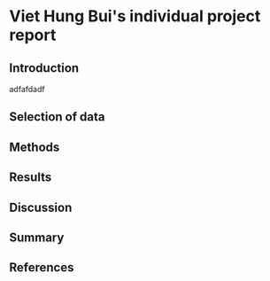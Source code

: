 # Viet Hung Bui's individual project report

## Introduction 
adfafdadf

## Selection of data 

## Methods

## Results

## Discussion 

## Summary 

## References

